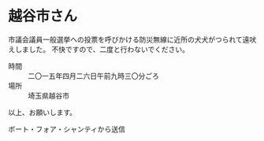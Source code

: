 # 越谷市さん

市議会議員一般選挙への投票を呼びかける防災無線に近所の犬犬がつられて遠吠えしました。
不快ですので、二度と行わないでください。

<dl>
  <dt>時間</dt>
  <dd>二〇一五年四月二六日午前九時三〇分ごろ</dd>
  <dt>場所</dt>
  <dd>埼玉県越谷市</dd>
</dl>

以上、お願いします。

ボート・フォア・シャンティから送信
